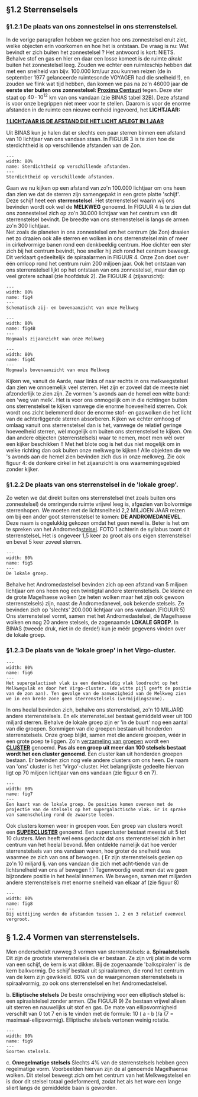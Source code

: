 ## §1.2 Sterrenselsels 

### §1.2.1 De plaats van ons zonnestelsel in ons sterrenstelsel. 
In de vorige paragrafen hebben we gezien hoe ons zonnestelsel eruit ziet, welke objecten erin voorkomen en hoe het is ontstaan. De vraag is nu:
Wat bevindt er zich buiten het zonnestelsel ? Het antwoord is kort: NIETS. Behalve stof en gas en hier en daar een losse komeet is de ruimte *direkt* buiten het zonnestelsel leeg. Zouden we echter een ruimteschip hebben dat met een snelheid van bijv. 100.000 km/uur zou kunnen reizen (de in september 1977 gelanceerde ruimtesonde VOYAGER had die snelheid !), en zouden we flink wat tijd hebben, dan komen we pas na zo'n 46000 jaar **de eerste ster buiten ons zonnestelsel: <u>Proxima Centauri</u>** tegen. Deze ster staat op $40·10^{12}$ km van ons vandaan (zie BINAS tabel 32B). Deze afstand is voor onze begrippen niet meer voor te stellen. Daarom is voor de enorme afstanden in de ruimte een nieuwe eenheid ingevoerd, het **LICHTJAAR:**  

<u>**1 LICHTJAAR IS DE AFSTAND DIE HET LICHT AFLEGT IN 1 JAAR**</u>

Uit BINAS kun je halen dat er slechts een paar sterren binnen een afstand van 10 lichtjaar van ons vandaan staan. In FIGUUR 3 is te zien hoe de sterdichtheid is op verschillende afstanden van de Zon.



``` {figure} ../figures/fig3.jpg
---
width: 80%
name: Sterdichtheid op verschillende afstanden.
---
Sterdichtheid op verschillende afstanden.
``` 


Gaan we nu kijken op een afstand van zo'n 100.000 lichtjaar om ons heen dan zien we dat de sterren zijn samengepakt in een grote platte 'schijf'. Deze schijf heet een **sterrenstelsel**. Het sterrenstelsel waarin wij ons bevinden wordt ook wel de **MELKWEG** genoemd.
In FIGUUR 4 is te zien dat ons zonnestelsel zich op zo'n 30.000 lichtjaar van het centrum van dit sterrenstelsel bevindt. De breedte van ons sterrenstelsel is langs de armen zo'n 300 lichtjaar.  
Net zoals de planeten in ons zonnestelsel om het centrum (de Zon) draaien net zo draaien ook alle sterren en wolken in ons sterrenstelsel min of meer in cirkelvormige banen rond een denkbeeldig centrum. Hoe dichter een ster zich bij het centrum bevindt, hoe sneller hij zich rond het centrum beweegt. Dit verklaart gedeeltelijk de spiraalarmen in FIGUUR 4. Onze Zon doet over één omloop rond het centrum ruim 200 miljoen jaar.
Ook het ontstaan van ons sterrenstelsel lijkt op het ontstaan van ons zonnestelsel, maar dan op veel grotere schaal (zie hoofdstuk 2).
Zie FIGUUR 4 (zijaanzicht):


``` {figure} ../figures/fig4.jpg
---
width: 80%
name: fig4
---
Schematisch zij- en bovenaanzicht van onze Melkweg
``` 	

``` {figure} ../figures/fig4B.jpg
---
width: 80%
name: fig4B
---
Nogmaals zijaanzicht van onze Melkweg
``` 	

``` {figure} ../figures/fig4C.jpg
---
width: 80%
name: fig4C
---
Nogmaals bovenaanzicht van onze Melkweg
``` 	




Kijken we, vanuit de Aarde, naar links of naar rechts in ons melkwegstelsel dan zien we onnoemelijk veel sterren. Het zijn er zoveel dat de meeste niet afzonderlijk te zien zijn. Ze vormen 's avonds aan de hemel een witte band: een 'weg van melk'. Het is voor ons onmogelijk om in die richtingen buiten ons sterrenstelsel te kijken vanwege die enorme hoeveelheid sterren. Ook wordt ons zicht belemmerd door de enorme stof- en gaswolken die het licht van de achterliggende sterren absorberen. Kijken we echter omhoog of omlaag vanuit ons sterrenstelsel dan is het, vanwege de relatief geringe hoeveelheid sterren, wèl mogelijk om buiten ons sterrenstelsel te kijken. Om dan andere objecten (sterrenstelsels) waar te nemen, moet men wèl over een kijker beschikken !! Met het blote oog is het dus niet mogelijk om in welke richting dan ook buiten onze melkweg te kijken ! Alle objekten die we 's avonds aan de hemel zien bevinden zich dus in onze melkweg. Zie ook figuur 4: de donkere cirkel in het zijaanzicht is ons waarnemingsgebied zonder kijker.



### §1.2.2 De plaats van ons sterrenstelsel in de 'lokale groep'. 
Zo weten we dat direkt buiten ons sterrenstelsel (net zoals buiten ons zonnestelsel) de omringende ruimte vrijwel leeg is, afgezien van bolvormige sterrenhopen. We moeten met de lichtsnelheid 2,2 MILJOEN JAAR reizen om bij een ander goot sterrenstelsel te komen: **DE ANDROMEDANEVEL**. Deze naam is ongelukkig gekozen omdat het geen nevel is. Beter is het om te spreken van het Andromeda<u>stelsel</u>. 
FOTO 1 achterin de syllabus toont dit sterrenstelseL Het is ongeveer 1,5 keer zo groot als ons eigen sterrenstelsel en bevat 5 keer zoveel sterren.


``` {figure} ../figures/fig5.jpg
---
width: 80%
name: fig5
---
De lokale groep.
``` 	


Behalve het Andromedastelsel bevinden zich op een afstand van 5 miljoen lichtjaar om ons heen nog een twintigtal andere sterrenstelsels. De kleine en de grote Magelhaese wolken (ze heten wolken maar het zijn ook gewoon sterrenstelsels) zijn, naast de Andromedanevel, ook bekende stelsels. Ze bevinden zich op 'slechts' 200.000 lichtjaar van ons vandaan.(FIGUUR 5) Ons sterrenstelsel vormt, samen met het Andromedastelsel, de Magelhaese wolken en nog 20 andere stelsels, de zogenaamde **LOKALE GROEP**. In BINAS (tweede druk, niet in de derde!) kun je méér gegevens vinden over de lokale groep.


### §1.2.3 De plaats van de 'lokale groep' in het Virgo-cluster.


``` {figure} ../figures/fig6.jpg
---
width: 80%
name: fig6
---
Het supergalactiseh vlak is een denkbeeldig vlak loodrecht op het Melkwegvlak en door het Virgo-cluster. (de witte pijl geeft de positie van de zon aan). Ten gevolge van de aanwezigheid van de Melkweg zien we in een brede zone geen sterrenstelsels (vermijdingszone).
``` 


In ons heelal bevinden zich, behalve ons sterrenstelsel, zo'n 10 MILJARD andere sterrenstelsels. En elk sterrensteLsel bestaat gemiddeld weer uit 100 miljard sterren. Behalve de lokale groep zijn er 'in de buurt' nog een aantal van die groepen. Sommigen van die groepen bestaan uit honderden sterrenstelsels. Onze groep blijkt, samen met die andere groepen, wéér in een grote poep te liggen. Zo'n <u>verzameling van groepen</u> wordt een **<u>CLUSTER</u>** genoemd. **Pas als een groep uit meer dan 100 stelsels bestaat wordt het een cluster genoemd**. Een cluster kan uit honderden groepen bestaan. Er bevinden zicn nog vele andere clusters om ons heen.
De naam van 'ons' cluster is het 'Virgo'-cluster. Het belangrijkste gedeelte hiervan ligt op 70 miljoen lichtjaar van ons vandaan (zie figuur 6 en 7).


``` {figure} ../figures/fig7.jpg
---
width: 80%
name: fig7
---
Een kaart van de lokale groep. De posities komen overeen met de projectie van de stelsels op het supergalactische vlak. Er is sprake van samenscholing rond de zwaarste leden.
``` 


Ook clusters komen weer in groepen voor. Een groep van clusters wordt een **<u>SUPERCLUSTER</u>** genoemd. Een supercluster bestaat meestal uit 5 tot 10 clusters.
Men heeft wel eens gedacht dat ons sterrenstelsel zich in het centrum van het heelal bevond. Men ontdekte namelijk dat hoe verder sterrenstelsels van ons vandaan waren, hoe groter de snelheid was waarmee ze zich van ons af bewogen. ( Er zijn sterrenstelsels gezien op zo'n 10 miljard Ij. van ons vandaan die zich met acht-tiende van de lichtsnelheid van ons af bewegen ! )
Tegenwoordig weet men dat we geen bijzondere positie in het heelal innemen. We bewegen, samen met miljarden andere sterrenstelsels met enorme snelheid van elkaar af (zie figuur 8)

``` {figure} ../figures/fig8.jpg
---
width: 80%
name: fig8
---
Bij uitdijing werden de afstanden tussen 1. 2 en 3 relatief evenveel vergroot.
``` 


## § 1.2.4 Vormen van sterrenstelsels. 
Men onderscheidt ruwweg 3 vormen van sterrenstelsels:
a.	**Spiraalstelsels**
Dit zijn de grootste sterrenstelsels die er bestaan. Ze zijn vrij plat in de vorm van een schijf, de kern is wat dikker. Bij de zogenaamde 'balkspiralen' is de kern balkvormig. De schijf bestaat uit spiraalarmen, die rond het centrum van de kern zijn gewikkeld. 80% van de waargenomen sterrenstelsels is spiraalvormig, zo ook ons sterrenstelsel en het Andromedastelsel.

b.	**Elliptische stelsels**
De beste omschrijving voor een elliptisch stelsel is: een spiraalstelsel zonder armen. (Zie FIGUUR 9) Ze bestaan vrijwel alleen uit sterren en nauwelijks uit stof en gas. De mate van ellipsvormigheid verschilt van 0 tot 7 en is te vinden met de formule:
10 ( a - b )/a
(7 = maximaal-ellipsvormig). Elliptische stelsels vertonen weinig rotatie.


``` {figure} ../figures/fig9.jpg
---
width: 80%
name: fig9
---
Soorten stelsels.
``` 

c.	**Onregelmatige stelsels**
Slechts 4% van de sterrenstelsels hebben geen regelmatige vorm. Voorbeelden hiervan zijn de al genoemde Magelhaense wolken. Dit stelsel beweegt zich om het centrum van het Melkwegstelsel en is door dit stelsel totaal gedeformeerd, zodat het als het ware een lange sliert langs de gemiddelde baan is geworden.